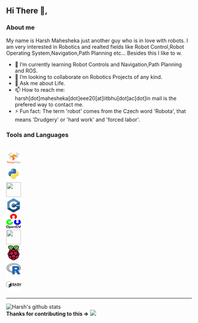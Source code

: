 ## Hi There 👋,

### About me
My name is Harsh Mahesheka just another guy who is in love with robots. I am very interested in Robotics and realted fields like Robot Control,Robot Operating System,Navigation,Path Planning etc... Besides this I like to w. 
- 🌱 I’m currently learning Robot Controls and Navigation,Path Planning and ROS.
- 👯 I’m looking to collaborate on Robotics Projects of any kind.
- 💬 Ask me about Life.
- 📫 How to reach me: harsh[dot]mahesheka[dot]eee20[at]iitbhu[dot]ac[dot]in mail is the prefered way to contact me.
- ⚡ Fun fact: The term 'robot' comes from the Czech word 'Robota', that means 'Drudgery' or 'hard work' and 'forced labor'.
### Tools and Languages
<code>
<img src="https://github.com/github/explore/raw/main/topics/tensorflow/tensorflow.png" width="40" height="40" /> 
<img src="https://github.com/github/explore/raw/main/topics/python/python.png" width="40" height="40" /> 
<img src="https://answers.ros.org/upfiles/14554624266871161.png" width="40" height="40" />
<img src="https://github.com/github/explore/raw/main/topics/cpp/cpp.png" width="40" height="40" /> 
<img src="https://github.com/github/explore/raw/main/topics/opencv/opencv.png" width="40" height="40" />
<img src="https://gym.openai.com/assets/dist/home/header/home-icon-54c30e2345.svg" width="40" height="40" />
<img src="https://github.com/github/explore/raw/main/topics/raspberry-pi/raspberry-pi.png" width="40" height="40" /> 
<img src="https://github.com/github/explore/raw/main/topics/r/r.png" width="40" height="40" /> 
<img src="https://github.com/github/explore/raw/main/topics/bash/bash.png" width="40" height="40" /> 
</code><hr/>


![Harsh's github stats](https://github-readme-stats.vercel.app/api?username=harshmahesheka&show_icons=true&theme=tokyonight&count_private=true&show_icons=true)
<br/>**Thanks for contributing to this =>**
![](https://komarev.com/ghpvc/?username=hex-plex&color=red)
